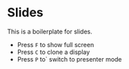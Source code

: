 # Slides

This is a boilerplate for slides.

- Press `F` to show full screen
- Press `C` to clone a display
- Press `P` to` switch to presenter mode
